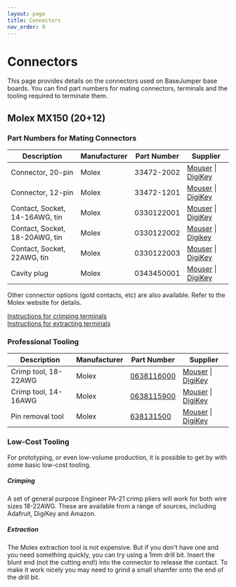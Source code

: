 ```yaml
---
layout: page
title: Connectors
nav_order: 9
---
```


# Connectors
This page provides details on the connectors used on BaseJumper base boards. You can find part numbers for mating connectors, terminals and the tooling required to terminate them.

## Molex MX150 (20+12)

### Part Numbers for Mating Connectors

| Description | Manufacturer | Part Number | Supplier |
| --- | --- | --- | --- |
| Connector, 20-pin | Molex | 33472-2002 | [Mouser](https://www.mouser.com/ProductDetail/Molex/33472-2002?qs=%2Fha2pyFaduhz%2FnD9x4rgUTHvnKZL1NU4KSw4KNCAN%252Bc%3D) \| [DigiKey](https://www.digikey.com.au/products/en?keywords=33472-2002) | 
| Connector, 12-pin | Molex | 33472-1201 | [Mouser](https://www.mouser.com/ProductDetail/Molex/33472-1201?qs=%2Fha2pyFaduikiq7sntUKkmaAaKwIwQWollJo4UUO2Tw%3D) \| [DigiKey](https://www.digikey.com.au/products/en?keywords=33472-1201) |
| Contact, Socket, 14-16AWG, tin | Molex | 0330122001 | [Mouser](https://www.mouser.com/ProductDetail/Molex/33012-2001-Cut-Strip?qs=SMSg0crzni81dUEU7hLzZA%3D%3D) \| [DigiKey](https://www.digikey.com.au/product-detail/en/molex/0330122001/WM2989CT-ND/2405588) |
| Contact, Socket, 18-20AWG, tin | Molex | 0330122002 | [Mouser](https://www.mouser.com/ProductDetail/Molex/33012-2002-Cut-Strip?qs=SMSg0crzni%2FFt%2FveK88wPg%3D%3D) \| [Digikey](https://www.digikey.com.au/product-detail/en/molex/0330122002/WM3687CT-ND/2421885) |
| Contact, Socket, 22AWG, tin | Molex | 0330122003 | [Mouser](https://www.mouser.com/ProductDetail/Molex/33012-2003-Cut-Strip?qs=SMSg0crzni%252B0oqby0n%252Bz5w%3D%3D) \| [DigiKey](https://www.digikey.com.au/product-detail/en/molex/0330122003/WM3692CT-ND/2421879) |
| Cavity plug | Molex | 0343450001 | [Mouser](https://www.mouser.com/ProductDetail/Molex/34345-0001?qs=6RXNyJqNVR55nh5VsmiX%252Bg%3D%3D) \| [DigiKey](https://www.digikey.com.au/product-detail/en/molex/0343450001/WM4683-ND/1756788) |

Other connector options (gold contacts, etc) are also available. Refer to the Molex website for details.

[Instructions for crimping terminals](https://www.molex.com/pdm_docs/ats/ATS-638116000.pdf)  
[Instructions for extracting terminals](https://www.molex.com/pdm_docs/ats/ATS-638131500-001.pdf)

### Professional Tooling

| Description | Manufacturer | Part Number | Supplier |
| --- | --- | --- | --- |
| Crimp tool, 18-22AWG | Molex | [0638116000](https://www.molex.com/molex/products/part-detail/application_toolin/0638116000) | [Mouser](https://www.mouser.com/ProductDetail/Molex/63811-6000?qs=naUSJSqnqcKrpUwFUnIvEg%3D%3D) \| [DigiKey](https://www.digikey.com.au/products/en?keywords=638116000) |
| Crimp tool, 14-16AWG | Molex | [0638115900](https://www.molex.com/molex/products/part-detail/application_toolin/0638115900) | [Mouser](https://www.mouser.com/ProductDetail/Molex/63811-5900?qs=rny7y%2FJnPKlu71vToeDy0w%3D%3D) \| [DigiKey](https://www.digikey.com.au/products/en?keywords=638115900) |
| Pin removal tool | Molex | [638131500](https://www.molex.com/molex/products/part-detail/application_toolin/0638131500) | [Mouser](https://www.mouser.com/ProductDetail/Molex/63813-1500?qs=%2Fha2pyFadui4um5RY3g7MgXprvmy%2FD9aO76rWQzECD0%3D) \| [DigiKey](https://www.digikey.com.au/products/en?keywords=638131500) |

### Low-Cost Tooling
For prototyping, or even low-volume production, it is possible to get by with some basic low-cost tooling.

##### Crimping
A set of general purpose Engineer PA-21 crimp pliers will work for both wire sizes 18-22AWG. These are available from a range of sources, including Adafruit, DigiKey and Amazon.

##### Extraction
The Molex extraction tool is not expensive. But if you don't have one and you need something quickly, you can try using a 1mm drill bit. Insert the blunt end (not the cutting end!) into the connector to release the contact. To make it work nicely you may need to grind a small shamfer onto the end of the drill bit.

